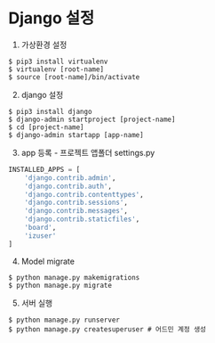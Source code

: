 # Django 설정
1. 가상환경 설정
```shell script
$ pip3 install virtualenv
$ virtualenv [root-name]
$ source [root-name]/bin/activate
```

2. django 설정
```shell script
$ pip3 install django
$ django-admin startproject [project-name]
$ cd [project-name]
$ django-admin startapp [app-name]
```

3. app 등록 - 프로젝트 앱폴더 settings.py
```python
INSTALLED_APPS = [
    'django.contrib.admin',
    'django.contrib.auth',
    'django.contrib.contenttypes',
    'django.contrib.sessions',
    'django.contrib.messages',
    'django.contrib.staticfiles',
    'board',
    'izuser'
]
```
4. Model migrate
```shell script
$ python manage.py makemigrations
$ python manage.py migrate
```

5. 서버 실행
```shell script
$ python manage.py runserver
$ python manage.py createsuperuser # 어드민 계정 생성
```